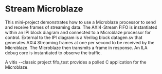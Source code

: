 # Stream Microblaze
This mini-project demonstrates how to use a Microblaze processor to send and receive frames of streaming data.  The AXI4-Stream FIFO is instantiated within an IPI block diagram and connected to a Microblaze processor for control. External to the IPI diagram is a Verilog block datagen.sv that generates AXI4 Streaming frames at one per second to be received by the Microblaze. The Microblaze then transmits a frame in response. An ILA debug core is instantiated to observe the traffic.

A vitis --classic project fifo_test provides a polled C application for the Microblaze. 


